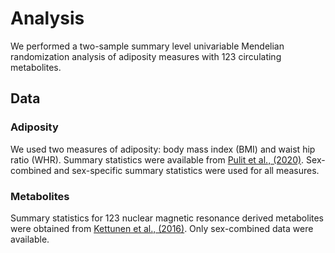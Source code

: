 
# Analysis

We performed a two-sample summary level univariable Mendelian
randomization analysis of adiposity measures with 123 circulating
metabolites.

## Data

### Adiposity

We used two measures of adiposity: body mass index (BMI) and waist hip
ratio (WHR). Summary statistics were available from [Pulit et al.,
(2020)](https://www.ncbi.nlm.nih.gov/pmc/articles/PMC6298238/).
Sex-combined and sex-specific summary statistics were used for all
measures.

### Metabolites

Summary statistics for 123 nuclear magnetic resonance derived
metabolites were obtained from [Kettunen et al.,
(2016)](https://www.nature.com/articles/ncomms11122). Only sex-combined
data were available.
